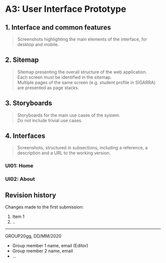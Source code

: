 # A3: User Interface Prototype


## 1. Interface and common features

> Screenshots highlighting the main elements of the interface, for desktop and mobile.  


## 2. Sitemap

> Sitemap presenting the overall structure of the web application.  
> Each screen must be identified in the sitemap.  
> Multiple pages of the same screen (e.g. student profile in SIGARRA) are presented as page stacks.  


## 3. Storyboards

> Storyboards for the main use cases of the system.  
> Do not include trivial use cases.


## 4. Interfaces

> Screenshots, structured in subsections, including a reference, a description and a URL to the working version.  

### UI01: Home

### UI02: About

## Revision history

Changes made to the first submission:
1. Item 1
1. ..

***
GROUP20gg, DD/MM/2020
 
* Group member 1 name, email (Editor)
* Group member 2 name, email
* ...
